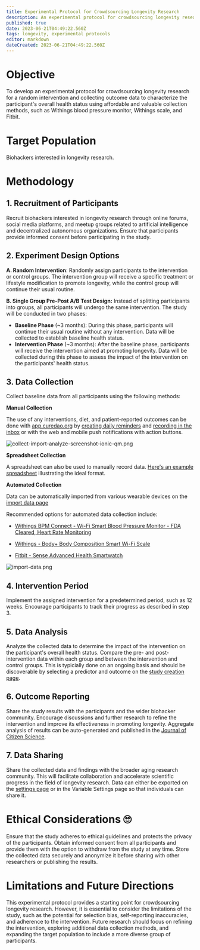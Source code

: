 ```yaml
---
title: Experimental Protocol for Crowdsourcing Longevity Research
description: An experimental protocol for crowdsourcing longevity research for a random intervention and collecting outcome data to characterize the participant's overall health status using affordable and valuable collection methods
published: true
date: 2023-06-21T04:49:22.560Z
tags: longevity, experimental protocols
editor: markdown
dateCreated: 2023-06-21T04:49:22.560Z
---
```


# Objective

To develop an experimental protocol for crowdsourcing longevity research for a random intervention and collecting outcome data to characterize the participant's overall health status using affordable and valuable collection methods, such as Withings blood pressure monitor, Withings scale, and Fitbit.

# Target Population

Biohackers interested in longevity research.

# Methodology

## 1. **Recruitment of Participants**
Recruit biohackers interested in longevity research through online forums, social media platforms, and meetup groups related to artificial intelligence and decentralized autonomous organizations. Ensure that participants provide informed consent before participating in the study.

## 2. Experiment Design Options

**A. Random Intervention**: Randomly assign participants to the intervention or control groups. The intervention group will receive a specific treatment or lifestyle modification to promote longevity, while the control group will continue their usual routine.

**B. Single Group Pre-Post A/B Test Design:** Instead of splitting participants into groups, all participants will undergo the same intervention. The study will be conducted in two phases:

- **Baseline Phase** (~3 months): During this phase, participants will continue their usual routine without any intervention. Data will be collected to establish baseline health status.
- **Intervention Phase** (~3 months): After the baseline phase, participants will receive the intervention aimed at promoting longevity. Data will be collected during this phase to assess the impact of the intervention on the participants' health status.

## 3. **Data Collection**
Collect baseline data from all participants using the following methods:

**Manual Collection**

The use of any interventions, diet, and patient-reported outcomes can be done with [app.curedao.org](https://app.curedao.org/app/public) by [creating daily reminders](https://app.curedao.org/app/public/#/app/reminder-search) and [recording in the inbox](https://app.curedao.org/app/public/#/app/reminders-inbox) or with the web and mobile push notifications with action buttons.

![collect-import-analyze-screenshot-ionic-qm.png](https://static.crowdsourcingcures.org/img/collect-import-analyze-screenshot-ionic-qm.png)

**Spreadsheet Collection**

A spreadsheet can also be used to manually record data. [Here's an example spreadsheet](https://docs.google.com/spreadsheets/d/1SozM09nGi_kejbJ4IdeAhA_ZVGY1WMR_myGX2FB1Rb8/edit#gid=0) illustrating the ideal format.


**Automated Collection**

Data can be automatically imported from various wearable devices on the [import data page](https://app.curedao.org/app/public/#/app/import)

Recommended options for automated data collection include:
   * [Withings BPM Connect - Wi-Fi Smart Blood Pressure Monitor - FDA Cleared, Heart Rate Monitoring](https://www.google.com/url?q=https://www.withings.com/us/en/bpm-connect/shop%3Fsrsltid%3DAR57-fBtWjNT_QW02oWwxt6UrC87d7utdy71ctpijEZZcixhR53jxapAcmI&sa=U&ved=0ahUKEwiXn5mg69L_AhUFlIkEHebADfYQsDwI4QE&usg=AOvVaw3WOAgJVFtJvpTO1NOjYb9o)


   * [Withings - Body+ Body Composition Smart Wi-Fi Scale](https://www.google.com/shopping/product/5113554054521874170?q=withings+scale+bone+mass&rlz=1C1ONGR_enUS975US975&biw=1920&bih=929&sxsrf=APwXEdekbppMDzn65NU2DeLNo22X1YWe8Q:1687298215424&oq=withings+scale+bone&gs_lcp=Cgtwcm9kdWN0cy1jYxADGAAyBwgAEBgQgAQ6EAgAEIoFELEDEIMBELADEEM6CAgAEIAEELADOgUIABCABDoJCAAQDRAYEIAEUNkCWOEPYLkcaABwAHgAgAHiAYgBpQaSAQUwLjUuMZgBAKABAcABAcgBCQ&sclient=products-cc&prds=eto:5099438484788006749_0,pid:9560309519421619383,rsk:PC_4419878456393319127&sa=X&ved=0ahUKEwjLmsPf69L_AhU3mokEHWf5DAEQ8wII9A4)

   * [Fitbit - Sense Advanced Health Smartwatch](https://www.google.com/shopping/product/6935775046411063045?rlz=1C1ONGR_enUS975US975&sxsrf=APwXEdcOmRB4T9mW21JcMon8mL8aSKMjuA:1687298300003&q=fitbit+sense+hrv+oxygen&biw=1920&bih=929&dpr=1&prds=eto:683732774729682177_0,pid:1130388499605091083,rsk:PC_11830074524050600509&sa=X&ved=0ahUKEwjS8ICZ7NL_AhU7jIkEHZe6A9gQ8wII_xE)
   
![import-data.png](https://static.crowdsourcingcures.org/img/import-data.png)

## 4. **Intervention Period**
Implement the assigned intervention for a predetermined period, such as 12 weeks. Encourage participants to track their progress as described in step 3.

## 5. **Data Analysis**
Analyze the collected data to determine the impact of the intervention on the participant's overall health status. Compare the pre- and post-intervention data within each group and between the intervention and control groups.  This is typicially done on an ongoing basis and should be discoverable by selecting a predictor and outcome on the [study creation page](https://app.curedao.org/app/public/#/app/study-creation).

## 6. **Outcome Reporting**
Share the study results with the participants and the wider biohacker community. Encourage discussions and further research to refine the intervention and improve its effectiveness in promoting longevity. Aggregate analysis of results can be auto-generated and published in the [Journal of Citizen Science](https://studies.curedao.org/variables).

## 7. **Data Sharing**
Share the collected data and findings with the broader aging research community. This will facilitate collaboration and accelerate scientific progress in the field of longevity research.  Data can either be exported on the [settings page](https://app.curedao.org/app/public/#/app/settings) or in the Variable Settings page so that individuals can share it.

# Ethical Considerations 🙄

Ensure that the study adheres to ethical guidelines and protects the privacy of the participants. Obtain informed consent from all participants and provide them with the option to withdraw from the study at any time. Store the collected data securely and anonymize it before sharing with other researchers or publishing the results.

# Limitations and Future Directions 

This experimental protocol provides a starting point for crowdsourcing longevity research. However, it is essential to consider the limitations of the study, such as the potential for selection bias, self-reporting inaccuracies, and adherence to the intervention. Future research should focus on refining the intervention, exploring additional data collection methods, and expanding the target population to include a more diverse group of participants.

